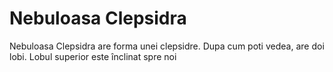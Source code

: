 # Nebuloasa Clepsidra

Nebuloasa Clepsidra are forma unei clepsidre. Dupa cum poti vedea, are doi lobi.
Lobul superior este înclinat spre noi
